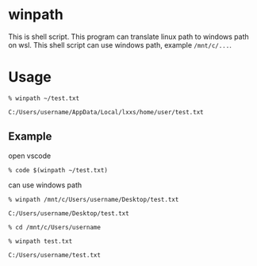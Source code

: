 winpath
===
This is shell script. This program can translate linux path to windows path on wsl. This shell script can use windows path, example `/mnt/c/...`.

# Usage
```
% winpath ~/test.txt

C:/Users/username/AppData/Local/lxxs/home/user/test.txt
```

## Example
open vscode  

```
% code $(winpath ~/test.txt)
```

can use windows path  

```
% winpath /mnt/c/Users/username/Desktop/test.txt

C:/Users/username/Desktop/test.txt
```

```
% cd /mnt/c/Users/username

% winpath test.txt

C:/Users/username/test.txt
```
